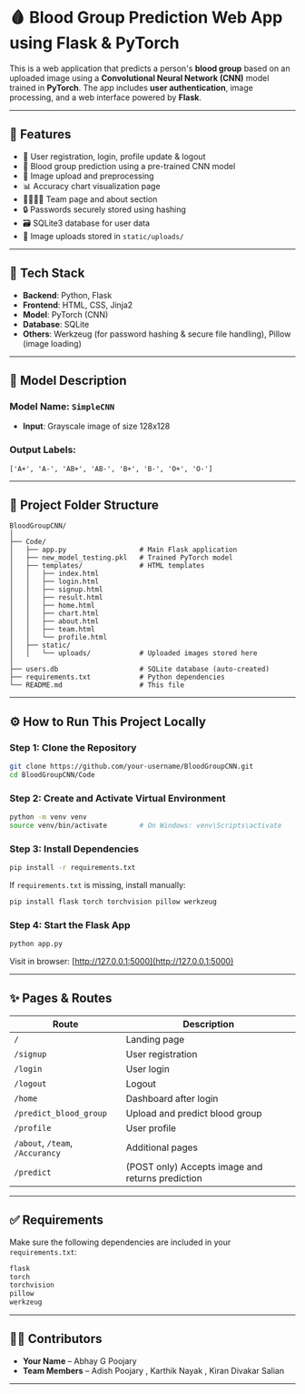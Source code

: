 # 🩸 Blood Group Prediction Web App using Flask & PyTorch

This is a web application that predicts a person's **blood group** based on an uploaded image using a **Convolutional Neural Network (CNN)** model trained in **PyTorch**. The app includes **user authentication**, image processing, and a web interface powered by **Flask**.

---

## 🚀 Features

- 🔐 User registration, login, profile update & logout
- 🧠 Blood group prediction using a pre-trained CNN model
- 📸 Image upload and preprocessing
- 📊 Accuracy chart visualization page
- 👨‍👩‍👧‍👦 Team page and about section
- 🔒 Passwords securely stored using hashing
- 🗃️ SQLite3 database for user data
- 📁 Image uploads stored in `static/uploads/`

---

## 🧰 Tech Stack

- **Backend**: Python, Flask
- **Frontend**: HTML, CSS, Jinja2
- **Model**: PyTorch (CNN)
- **Database**: SQLite
- **Others**: Werkzeug (for password hashing & secure file handling), Pillow (image loading)

---

## 🧠 Model Description

### Model Name: `SimpleCNN`

- **Input**: Grayscale image of size 128x128
<!-- - **Architecture**:
  - `Conv2d(1, 32, kernel_size=3)`
  - `ReLU()`
  - `MaxPool2d(2, 2)`
  - `Linear(32*63*63 → 8)` — where 8 is the number of blood groups -->

### Output Labels:
```
['A+', 'A-', 'AB+', 'AB-', 'B+', 'B-', 'O+', 'O-']
```
<!-- 
- **Model File**: `new_model_testing.pkl`
- **Inference Device**: CPU -->

---

## 📁 Project Folder Structure

```
BloodGroupCNN/
│
├── Code/
│   ├── app.py                  # Main Flask application
│   ├── new_model_testing.pkl   # Trained PyTorch model
│   ├── templates/              # HTML templates
│   │   ├── index.html
│   │   ├── login.html
│   │   ├── signup.html
│   │   ├── result.html
│   │   ├── home.html
│   │   ├── chart.html
│   │   ├── about.html
│   │   ├── team.html
│   │   └── profile.html
│   ├── static/
│   │   └── uploads/            # Uploaded images stored here
│
├── users.db                    # SQLite database (auto-created)
├── requirements.txt            # Python dependencies
└── README.md                   # This file
```

---

## ⚙️ How to Run This Project Locally

### Step 1: Clone the Repository

```bash
git clone https://github.com/your-username/BloodGroupCNN.git
cd BloodGroupCNN/Code
```

### Step 2: Create and Activate Virtual Environment

```bash
python -m venv venv
source venv/bin/activate        # On Windows: venv\Scripts\activate
```

### Step 3: Install Dependencies

```bash
pip install -r requirements.txt
```

If `requirements.txt` is missing, install manually:

```bash
pip install flask torch torchvision pillow werkzeug
```

### Step 4: Start the Flask App

```bash
python app.py
```

Visit in browser: [http://127.0.0.1:5000](http://127.0.0.1:5000)

---

## ✨ Pages & Routes

| Route | Description |
|-------|-------------|
| `/` | Landing page |
| `/signup` | User registration |
| `/login` | User login |
| `/logout` | Logout |
| `/home` | Dashboard after login |
| `/predict_blood_group` | Upload and predict blood group |
| `/profile` | User profile |
| `/about`, `/team`, `/Accurancy` | Additional pages |
| `/predict` | (POST only) Accepts image and returns prediction |

---

## ✅ Requirements

Make sure the following dependencies are included in your `requirements.txt`:

```txt
flask
torch
torchvision
pillow
werkzeug
```

<!-- 
## 🔐 Security Notes

- Passwords are stored using Werkzeug's secure hashing.
- File uploads are saved with `secure_filename()` to prevent path traversal.
- Sessions are used to manage login states securely with a `secret_key`.

---

## 📬 Example Prediction Flow

1. User signs up or logs in.
2. Navigates to `/predict_blood_group`
3. Uploads an image → Server processes and sends it through CNN model
4. Predicted blood group is displayed on the `result.html` page

--- -->

<!-- ## 🧠 To Train Your Own Model (Optional)

If you want to train your own model and generate `new_model_testing.pkl`, follow these general steps:

1. Collect and label images for 8 blood groups.
2. Build a PyTorch CNN (like `SimpleCNN`)
3. Train on grayscale images resized to 128x128.
4. Save the model using:
```python
torch.save(model.state_dict(), 'new_model_testing.pkl')
``` -->

---

## 👨‍💻 Contributors

- **Your Name** – Abhay G Poojary
- **Team Members** – Adish Poojary , Karthik Nayak , Kiran Divakar Salian


---
<!-- 
## 📄 License

This project is licensed under the [MIT License](LICENSE).

---

## 📌 Contact

For any issues, reach out to: [your-email@example.com](mailto:your-email@example.com)

---

> ⭐ Star this repo if you found it useful! -->
